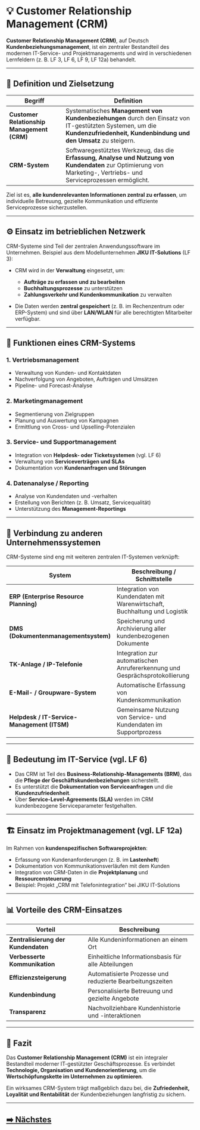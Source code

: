 # 💡 Customer Relationship Management (CRM)

**Customer Relationship Management (CRM)**, auf Deutsch **Kundenbeziehungsmanagement**, ist ein zentraler Bestandteil des modernen IT-Service- und Projektmanagements und wird in verschiedenen Lernfeldern (z. B. LF 3, LF 6, LF 9, LF 12a) behandelt.

---

## 🧭 Definition und Zielsetzung

| Begriff                                    | Definition                                                                                                                                                                  |
| ------------------------------------------ | --------------------------------------------------------------------------------------------------------------------------------------------------------------------------- |
| **Customer Relationship Management (CRM)** | Systematisches **Management von Kundenbeziehungen** durch den Einsatz von IT-gestützten Systemen, um die **Kundenzufriedenheit, Kundenbindung und den Umsatz** zu steigern. |
| **CRM-System**                             | Softwaregestütztes Werkzeug, das die **Erfassung, Analyse und Nutzung von Kundendaten** zur Optimierung von Marketing-, Vertriebs- und Serviceprozessen ermöglicht.         |

Ziel ist es, **alle kundenrelevanten Informationen zentral zu erfassen**, um individuelle Betreuung, gezielte Kommunikation und effiziente Serviceprozesse sicherzustellen.

---

## ⚙️ Einsatz im betrieblichen Netzwerk

CRM-Systeme sind Teil der zentralen Anwendungssoftware im Unternehmen.
Beispiel aus dem Modellunternehmen **JIKU IT-Solutions** (LF 3):

* CRM wird in der **Verwaltung** eingesetzt, um:

  * **Aufträge zu erfassen und zu bearbeiten**
  * **Buchhaltungsprozesse** zu unterstützen
  * **Zahlungsverkehr und Kundenkommunikation** zu verwalten
* Die Daten werden **zentral gespeichert** (z. B. im Rechenzentrum oder ERP-System) und sind über **LAN/WLAN** für alle berechtigten Mitarbeiter verfügbar.

---

## 🧩 Funktionen eines CRM-Systems

### 1. **Vertriebsmanagement**

* Verwaltung von Kunden- und Kontaktdaten
* Nachverfolgung von Angeboten, Aufträgen und Umsätzen
* Pipeline- und Forecast-Analyse

### 2. **Marketingmanagement**

* Segmentierung von Zielgruppen
* Planung und Auswertung von Kampagnen
* Ermittlung von Cross- und Upselling-Potenzialen

### 3. **Service- und Supportmanagement**

* Integration von **Helpdesk- oder Ticketsystemen** (vgl. LF 6)
* Verwaltung von **Serviceverträgen und SLAs**
* Dokumentation von **Kundenanfragen und Störungen**

### 4. **Datenanalyse / Reporting**

* Analyse von Kundendaten und -verhalten
* Erstellung von Berichten (z. B. Umsatz, Servicequalität)
* Unterstützung des **Management-Reportings**

---

## 🧠 Verbindung zu anderen Unternehmenssystemen

CRM-Systeme sind eng mit weiteren zentralen IT-Systemen verknüpft:

| System                                      | Beschreibung / Schnittstelle                                                |
| ------------------------------------------- | --------------------------------------------------------------------------- |
| **ERP (Enterprise Resource Planning)**      | Integration von Kundendaten mit Warenwirtschaft, Buchhaltung und Logistik   |
| **DMS (Dokumentenmanagementsystem)**        | Speicherung und Archivierung aller kundenbezogenen Dokumente                |
| **TK-Anlage / IP-Telefonie**                | Integration zur automatischen Anrufererkennung und Gesprächsprotokollierung |
| **E-Mail- / Groupware-System**              | Automatische Erfassung von Kundenkommunikation                              |
| **Helpdesk / IT-Service-Management (ITSM)** | Gemeinsame Nutzung von Service- und Kundendaten im Supportprozess           |

---

## 🔐 Bedeutung im IT-Service (vgl. LF 6)

* Das CRM ist Teil des **Business-Relationship-Managements (BRM)**, das die **Pflege der Geschäftskundenbeziehungen** sicherstellt.
* Es unterstützt die **Dokumentation von Serviceanfragen** und die **Kundenzufriedenheit**.
* Über **Service-Level-Agreements (SLA)** werden im CRM kundenbezogene Serviceparameter festgehalten.

---

## 🏗️ Einsatz im Projektmanagement (vgl. LF 12a)

Im Rahmen von **kundenspezifischen Softwareprojekten**:

* Erfassung von Kundenanforderungen (z. B. im **Lastenheft**)
* Dokumentation von Kommunikationsverläufen mit dem Kunden
* Integration von CRM-Daten in die **Projektplanung** und **Ressourcensteuerung**
* Beispiel: Projekt „CRM mit Telefonintegration“ bei JIKU IT-Solutions

---

## 📊 Vorteile des CRM-Einsatzes

| Vorteil                             | Beschreibung                                              |
| ----------------------------------- | --------------------------------------------------------- |
| **Zentralisierung der Kundendaten** | Alle Kundeninformationen an einem Ort                     |
| **Verbesserte Kommunikation**       | Einheitliche Informationsbasis für alle Abteilungen       |
| **Effizienzsteigerung**             | Automatisierte Prozesse und reduzierte Bearbeitungszeiten |
| **Kundenbindung**                   | Personalisierte Betreuung und gezielte Angebote           |
| **Transparenz**                     | Nachvollziehbare Kundenhistorie und -interaktionen        |

---

## 🚀 Fazit

Das **Customer Relationship Management (CRM)** ist ein integraler Bestandteil moderner IT-gestützter Geschäftsprozesse.
Es verbindet **Technologie, Organisation und Kundenorientierung**, um die **Wertschöpfungskette im Unternehmen zu optimieren**.

Ein wirksames CRM-System trägt maßgeblich dazu bei, die **Zufriedenheit, Loyalität und Rentabilität** der Kundenbeziehungen langfristig zu sichern.


--- 

## [➡️ Nächstes](../01-3-daten-und-sachverhalte/)